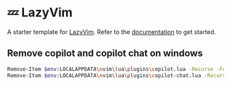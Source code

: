 # 💤 LazyVim

A starter template for [LazyVim](https://github.com/LazyVim/LazyVim).
Refer to the [documentation](https://lazyvim.github.io/installation) to get started.

## Remove copilot and copilot chat on windows
```bash
Remove-Item $env:LOCALAPPDATA\nvim\lua\plugins\copilot.lua -Recurse -Force
Remove-Item $env:LOCALAPPDATA\nvim\lua\plugins\copilot-chat.lua -Recurse -Force
```

